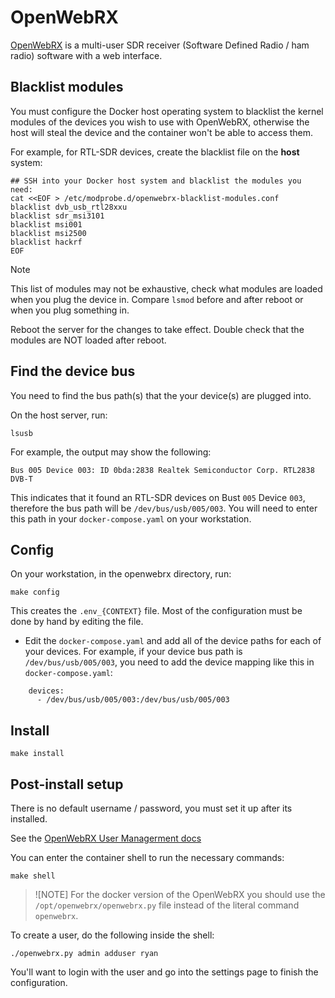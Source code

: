 # OpenWebRX

[OpenWebRX](https://github.com/jketterl/openwebrx) is a multi-user SDR
receiver (Software Defined Radio / ham radio) software with a web interface.

## Blacklist modules

You must configure the Docker host operating system to blacklist the
kernel modules of the devices you wish to use with OpenWebRX,
otherwise the host will steal the device and the container won't be
able to access them.

For example, for RTL-SDR devices, create the blacklist file on the
**host** system:

```
## SSH into your Docker host system and blacklist the modules you need:
cat <<EOF > /etc/modprobe.d/openwebrx-blacklist-modules.conf
blacklist dvb_usb_rtl28xxu
blacklist sdr_msi3101 
blacklist msi001
blacklist msi2500
blacklist hackrf
EOF
```

> [!NOTE] 
> This list of modules may not be exhaustive, check what modules are
> loaded when you plug the device in. Compare `lsmod` before and
> after reboot or when you plug something in. 

Reboot the server for the changes to take effect. Double check that
the modules are NOT loaded after reboot.

## Find the device bus

You need to find the bus path(s) that the your device(s) are plugged
into.

On the host server, run:

```
lsusb
```

For example, the output may show the following:

```
Bus 005 Device 003: ID 0bda:2838 Realtek Semiconductor Corp. RTL2838 DVB-T
```

This indicates that it found an RTL-SDR devices on Bust `005` Device
`003`, therefore the bus path will be `/dev/bus/usb/005/003`. You will
need to enter this path in your `docker-compose.yaml` on your
workstation.

## Config

On your workstation, in the openwebrx directory, run:

```
make config
```

This creates the `.env_{CONTEXT}` file. Most of the configuration must
be done by hand by editing the file.

 * Edit the `docker-compose.yaml` and add all of the device paths for
   each of your devices. For example, if your device bus path is
   `/dev/bus/usb/005/003`, you need to add the device mapping like
   this in `docker-compose.yaml`:
   
```
    devices:
      - /dev/bus/usb/005/003:/dev/bus/usb/005/003
```

## Install

```
make install
```

## Post-install setup

There is no default username / password, you must set it up after its
installed.

See the [OpenWebRX User Managerment
docs](https://github.com/jketterl/openwebrx/wiki/User-Management)

You can enter the container shell to run the necessary commands:

```
make shell
```

> ![NOTE]
> For the docker version of the OpenWebRX you should use the `/opt/openwebrx/openwebrx.py` file instead of the literal command `openwebrx`.

To create a user, do the following inside the shell:

```
./openwebrx.py admin adduser ryan
```

You'll want to login with the user and go into the settings page to
finish the configuration.



